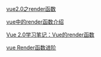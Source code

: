 [vue2.0之render函数](https://www.cnblogs.com/qdcnbj/p/8313061.html)

[vue中的render函数介绍](https://www.cnblogs.com/weichen913/p/9676210.html)

[Vue 2.0学习笔记：Vue的render函数](https://www.w3cplus.com/vue/vue-render-function.html)

[vue Render函数进阶](https://blog.csdn.net/wngzhem/article/details/54291024)

